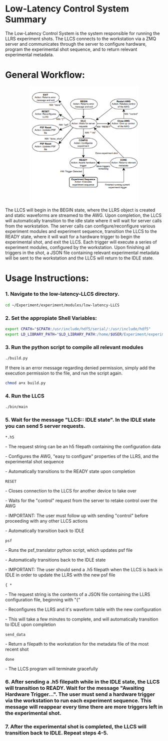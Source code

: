 # Low-Latency Control System Summary

The Low-Latency Control System is the system responsible for running the LLRS experiment shots. The LLCS connects to the workstation via a ZMQ server and communicates through the server to configure hardware, program the experimental shot sequence, and to return relevant experimental metadata. 

# General Workflow:

<p align="center">
  <img src="LLCS-design.png" width="350" title="LLCS Workflow Diagram">
</p>

The LLCS will begin in the BEGIN state, where the LLRS object is created and static waveforms are streamed to the AWG. Upon completion, the LLCS will automatically transition to the idle state where it will wait for server calls from the workstation. The server calls can configure/reconfigure various experiment modules and experiment sequence, transition the LLCS to the READY state, where it will wait for a hardware trigger to begin the experimental shot, and exit the LLCS. Each trigger will execute a series of experiment modules, configured by the workstation. Upon finishing all triggers in the shot, a JSON file containing relevant experimental metadata will be sent to the workstation and the LLCS will return to the IDLE state. 


# Usage Instructions:

### 1. Navigate to the low-latency-LLCS directory. 
```Bash
cd ~/Experiment/experiment/modules/low-latency-LLCS
```

### 2. Set the appropiate Shell Variables:
```Bash
export CPATH="$CPATH:/usr/include/hdf5/serial/:/usr/include/hdf5"
export LD_LIBRARY_PATH="$LD_LIBRARY_PATH:/home/$USER/Experiment/experiment/modules/low-latency-LLCS/lib:/home/$USER/Experiment/experiment/instruments/awg_cpp/lib:/home/$USER/Experiment/experiment/instruments/fgc_cpp/lib"
```

### 3. Run the python script to compile all relevant modules
```Bash
./build.py
```
If there is an error message regarding denied permission, simply add the execution permission to the file, and run the script again.
```Bash
chmod a+x build.py
```

### 4. Run the LLCS
```Bash
./bin/main
```

### 5. Wait for the message "LLCS:: IDLE state". In the IDLE state you can send 5 server requests.

 ```*.h5```<p></p>
        - The request string can be an h5 filepath containing the configuration data <p></p>
        - Configures the AWG, "easy to configure" properties of the LLRS, and the experimental shot sequence<p></p>
        - Automatically transitions to the READY state upon completion

 ```RESET```<p></p>
        - Closes connection to the LLCS for another device to take over<p></p>
        - Waits for the "control" request from the server to retake control over the AWG<p></p>
        - IMPORTANT: The user must follow up with sending "control" before proceeding with any other LLCS actions<p></p>
        - Automatically transition back to IDLE

  ```psf```<p></p>
        - Runs the psf_translator python script, which updates psf file<p></p>
        - Automatically transitions back to the IDLE state<p></p>
        - IMPORTANT: The user should send a .h5 filepath when the LLCS is back in IDLE in order to update the LLRS with the new psf file

 ```{ *```<p></p>
        - The request string is the contents of a JSON file containing the LLRS configuration file, beginning with "{"<p></p>
        - Reconfigures the LLRS and it's waveform table with the new configuration<p></p>
        - This will take a few minutes to complete, and will automatically transition to IDLE upon completion

```send_data```<p></p>
        - Return a filepath to the workstation for the metadata file of the most recent shot
    
 ```done```<p></p>
        - The LLCS program will terminate gracefully



### 6. After sending a .h5 filepath while in the IDLE state, the LLCS will transition to READY. Wait for the message "Awaiting Hardware Trigger...". The user must send a hardware trigger via the workstation to run each experiment sequence. This message will reappear every time there are more triggers left in the experimental shot. 



### 7. After the experimental shot is completed, the LLCS will transition back to IDLE. Repeat steps 4-5.

